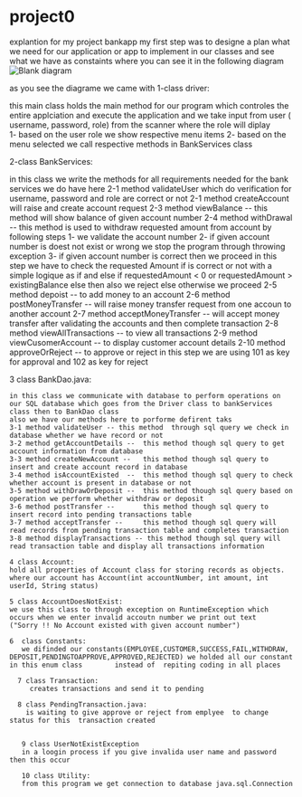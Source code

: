 # project0
explantion for my project bankapp
my first step was to designe a plan what we need for our application or app to implement in our classes and see what we have as constaints where you can see it in the following diagram
![Blank diagram](https://user-images.githubusercontent.com/89362530/168853550-9dea9939-5bcf-4256-8897-78b450a23e17.svg)

as you see the diagrame we came with
1-class driver:

this main class holds the main method for our  program which controles the entire applciation and  execute the application and we take input from user 
( username, password, role) from the scanner where the role will diplay  
 1-  based on the user role we show respective menu items
 2- based on the menu selected we call respective methods in BankServices class
  
 2-class BankServices:
 
 in this class we write the methods for all requirements needed for the bank services we do have here
 2-1 method validateUser which do verification for username, password and role are correct or not 
 2-1 method createAccount will raise and create account request
 2-3 method viewBalance  -- this method will show balance of given account number
 2-4 method  withDrawal  -- this method is used to withdraw requested amount from account by following steps 
       1- we validate the account number 
       2- if given account number is doest not exist or wrong we stop the program through throwing exception
       3- if given account number is correct then we proceed in this step we have to check the requested Amount if is correct or not with a simple logique as if and                 else
             if    requestedAmount < 0 or requestedAmount > existingBalance
             else  then also we reject
             else   otherwise we proceed
  2-5  method depoist  -- to add money to an account 
  2-6  method postMoneyTransfer -- will raise money transfer request from one accoun to another account
  2-7  method acceptMoneyTransfer -- will accept money transfer after validating the accounts and then complete transaction
  2-8  method viewAllTransactions -- to view all transactions
  2-9  method viewCusomerAccount  -- to display customer account details
  2-10  method approveOrReject  -- to approve or reject in this step we are using 101 as key for approval and 102 as key for reject
  
  3 class BankDao.java:
  
    in this class we communicate with database to perform operations on our SQL database which goes from the Driver class to bankServices class then to BankDao class
    also we have our methods here to porforme defirent taks 
    3-1 method validateUser -- this method  through sql query we check in database whether we have record or not
    3-2 method getAccountDetails --  this method though sql query to get account information from database
    3-3 method createNewAccount --   this method though sql query to insert and create account record in database
    3-4 method isAccountExisted  --  this method though sql query to check whether account is present in database or not
    3-5 method withDrawOrDeposit --  this method though sql query based on operation we perform whether withdraw or deposit
    3-6 method postTransfer --       this method though sql query to insert record into pending transactions table
    3-7 method acceptTransfer --     this method though sql query will read records from pending transaction table and completes transaction
    3-8 method displayTransactions -- this method though sql query will read transaction table and display all transactions information
    
    4 class Account:
    hold all properties of Account class for storing records as objects.
    where our account has Account(int accountNumber, int amount, int userId, String status)
    
    5 class AccountDoesNotExist:
    we use this class to through exception on RuntimeException which occurs when we enter invalid accoutn number we print out text                                          ("Sorry !! No Account existed with given account number")
    
    6  class Constants:
       we difinded our constants(EMPLOYEE,CUSTOMER,SUCCESS,FAIL,WITHDRAW, DEPOSIT,PENDINGTOAPPROVE,APPROVED,REJECTED) we holded all our constant in this enum class        instead of  repiting coding in all places
       
      7 class Transaction:
         creates transactions and send it to pending 
      
      8 class PendingTransaction.java:
        is waiting to give approve or reject from emplyee  to change status for this  transaction created 
       
       
       9 class UserNotExistException 
       in a loogin process if you give invalida user name and password then this occur
       
       10 class Utility:
       from this program we get connection to database java.sql.Connection
       
    
    
    
    
    
    
    
    
    
    
    
    
    
    
    
    
    
    
    
    
